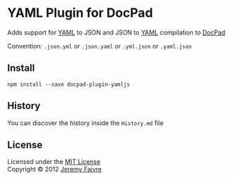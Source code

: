 # YAML Plugin for DocPad
Adds support for [YAML](https://github.com/jeremyfa/yaml.js) to JSON and JSON to [YAML](https://github.com/jeremyfa/yaml.js) compilation to [DocPad](https://docpad.org)

Convention:  `.json.yml` or `.json.yaml` or `.yml.json` or `.yaml.json`


## Install

```
npm install --save docpad-plugin-yamljs
```


## History
You can discover the history inside the `History.md` file


## License
Licensed under the [MIT License](http://creativecommons.org/licenses/MIT/)
<br/>Copyright &copy; 2012 [Jeremy Faivre](http://jeremyfa.com)